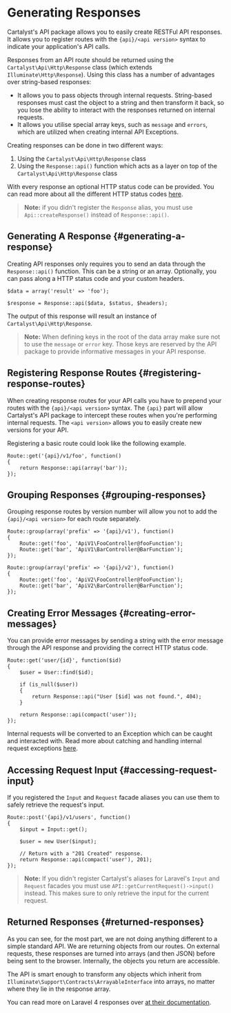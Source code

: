 # Generating Responses

Cartalyst's API package allows you to easily create RESTFul API responses. It allows you to register routes with the `{api}/<api version>` syntax to indicate your application's API calls.

Responses from an API route should be returned using the `Cartalyst\Api\Http\Response` class (which extends `Illuminate\Http\Response`). Using this class has a number of advantages over string-based responses:

- It allows you to pass objects through internal requests. String-based responses must cast the object to a string and then transform it back, so you lose the ability to interact with the responses returned on internal requests.
- It allows you utilise special array keys, such as `message` and `errors`, which are utilized when creating internal API Exceptions.

Creating responses can be done in two different ways:

1. Using the `Cartalyst\Api\Http\Response` class
2. Using the `Response::api()` function which acts as a layer on top of the `Cartalyst\Api\Http\Response` class

With every response an optional HTTP status code can be provided. You can read more about all the different HTTP status codes [here](http://en.wikipedia.org/wiki/List_of_HTTP_status_codes).

> **Note:** if you didn't register the `Response` alias, you must use `Api::createResponse()` instead of `Response::api()`.

## Generating A Response {#generating-a-response}

Creating API responses only requires you to send an data through the `Response::api()` function. This can be a string or an array. Optionally, you can pass along a HTTP status code and your custom headers.

	$data = array('result' => 'foo');

	$response = Response::api($data, $status, $headers);

The output of this response will result an instance of `Cartalyst\Api\Http\Response`.

> **Note:** When defining keys in the root of the data array make sure not to use the `message` or `error` key. Those keys are reserved by the API package to provide informative messages in your API response.

## Registering Response Routes {#registering-response-routes}

When creating response routes for your API calls you have to prepend your routes with the `{api}/<api version>` syntax. The `{api}` part will allow Cartalyst's API package to intercept these routes when you're performing internal requests. The `<api version>` allows you to easily create new versions for your API.

Registering a basic route could look like the following example.

	Route::get('{api}/v1/foo', function()
	{
		return Response::api(array('bar'));
	});

## Grouping Responses {#grouping-responses}

Grouping response routes by version number will allow you not to add the `{api}/<api version>` for each route separately.

	Route::group(array('prefix' => '{api}/v1'), function()
	{
		Route::get('foo', 'ApiV1\FooController@fooFunction');
		Route::get('bar', 'ApiV1\BarController@BarFunction');
	});

	Route::group(array('prefix' => '{api}/v2'), function()
	{
		Route::get('foo', 'ApiV2\FooController@fooFunction');
		Route::get('bar', 'ApiV2\BarController@BarFunction');
	});

## Creating Error Messages {#creating-error-messages}

You can provide error messages by sending a string with the error message through the API response and providing the correct HTTP status code.

	Route::get('user/{id}', function($id)
	{
		$user = User::find($id);

		if (is_null($user))
		{
			return Response::api("User [$id] was not found.", 404);
		}

		return Response::api(compact('user'));
	});

Internal requests will be converted to an Exception which can be caught and interacted with. Read more about catching and handling internal request exceptions [here](/api/usage/requests#catching-exceptions).

## Accessing Request Input {#accessing-request-input}

If you registered the `Input` and `Request` facade aliases you can use them to safely retrieve the request's input.

	Route::post('{api}/v1/users', function()
	{
		$input = Input::get();

		$user = new User($input);

		// Return with a "201 Created" response.
		return Response::api(compact('user'), 201);
	});

> **Note:** If you didn't register Cartalyst's aliases for Laravel's `Input` and `Request` facades you must use `API::getCurrentRequest()->input()` instead. This makes sure to only retrieve the input for the current request.

## Returned Responses {#returned-responses}

As you can see, for the most part, we are not doing anything different to a simple standard API. We are returning objects from our routes. On external requests, these responses are turned into arrays (and then JSON) before being sent to the browser. Internally, the objects you return are accessible.

The API is smart enough to transform any objects which inherit from `Illuminate\Support\Contracts\ArrayableInterface` into arrays, no matter where they lie in the response array.

You can read more on Laravel 4 responses over [at their documentation](http://four.laravel.com/docs/responses).
